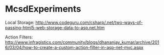 # McsdExperiments

Local Storage:
http://www.codeguru.com/csharp/.net/two-ways-of-passing-html5-web-storage-data-to-asp.net.htm

Action Filters:
http://www.infragistics.com/community/blogs/dhananjay_kumar/archive/2016/03/04/how-to-create-a-custom-action-filter-in-asp-net-mvc.aspx